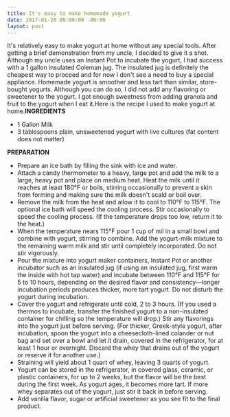 ```yaml
---
title: It's easy to make homemade yogurt
date: 2017-01-26 00:00:00 -06:00
layout: post
---
```


It's relatively easy to make yogurt at home without any special tools. After getting a brief demonstration from my uncle, I decided to give it a shot. Although my uncle uses an Instant Pot to incubate the yogurt, I had success with a 1 gallon insulated Coleman jug. The insulated jug is definitely the cheapest way to proceed and for now I don't see a need to buy a special appliance. Homemade yogurt is smoother and less tart than similar, store-bought yogurts. Although you can do so, I did not add any flavoring or sweetener to the yogurt. I got enough sweetness from adding granola and fruit to the yogurt when I eat it.Here is the recipe I used to make yogurt at home.**INGREDIENTS**

- 1 Gallon Milk
- 3 tablespoons plain, unsweetened yogurt with live cultures (fat content does not matter)

**PREPARATION**

- Prepare an ice bath by filling the sink with ice and water.
- Attach a candy thermometer to a heavy, large pot and add the milk to a large, heavy pot and place on medium heat. Heat the milk until it reaches at least 180°F or boils, stirring occasionally to prevent a skin from forming and making sure the milk doesn't scald or boil over.
- Remove the milk from the heat and allow it to cool to 110°F to 115°F. The optional ice bath will speed the cooling process. Stir occasionally to speed the cooling process. (If the temperature drops too low, return it to the heat.)
- When the temperature nears 115°F pour 1 cup of mil in a small bowl and combine with yogurt, stirring to combine. Add the yogurt-milk mixture to the remaining warm milk and stir until completely incorporated. Do not stir vigorously.
- Pour the mixture into yogurt maker containers, Instant Pot or another incubator such as an insulated jug (if using an insulated jug, first warm the inside with hot tap water) and incubate between 110°F and 115°F for 5 to 10 hours, depending on the desired flavor and consistency—longer incubation periods produces thicker, more tart yogurt. Do not disturb the yogurt during incubation.
- Cover the yogurt and refrigerate until cold, 2 to 3 hours. (If you used a thermos to incubate, transfer the finished yogurt to a non-insulated container for chilling so the temperature will drop.) Stir any flavorings into the yogurt just before serving. (For thicker, Greek-style yogurt, after incubation, spoon the yogurt into a cheesecloth-lined colander or nut bag and set over a bowl and let it drain, covered in the refrigerator, for at least 1 hour or overnight. Discard the whey that drains out of the yogurt or reserve it for another use.)
- Straining will yield about 1 quart of whey, leaving 3 quarts of yogurt.
- Yogurt can be stored in the refrigerator, in covered glass, ceramic, or plastic containers, for up to 2 weeks, but the flavor will be the best during the first week. As yogurt ages, it becomes more tart. If more whey separates out of the yogurt, just stir it back in before serving.
- Add vanilla flavor, sugar or artificial sweetener as you see fit to the final product.
